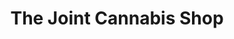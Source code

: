 ---
title: "The Joint Cannabis Shop"
url: /winnipeg/the-joint-cannabis-shop-henderson-highway/
shop: cannabis
---